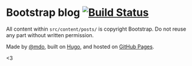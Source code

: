 # Bootstrap blog [![Build Status](https://github.com/twbs/blog/workflows/CI/badge.svg)](https://github.com/twbs/blog/actions?workflow=CI)

All content within `src/content/posts/` is copyright Bootstrap. Do not reuse any part without written permission.

Made by [@mdo](https://twitter.com/mdo), built on [Hugo](https://gohugo.io/), and hosted on [GitHub Pages](https://pages.github.com/).

<3
